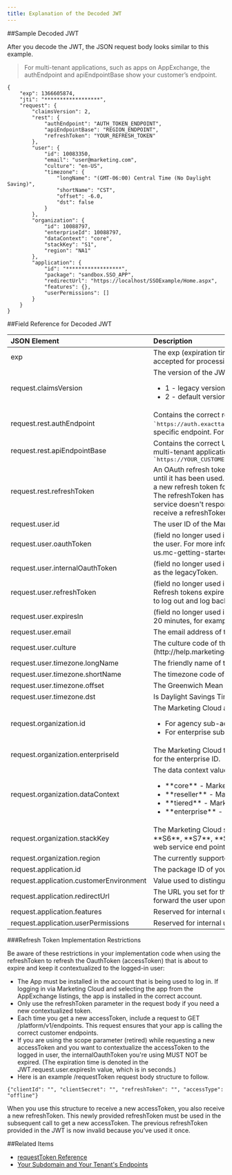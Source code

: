 ```yaml
---
title: Explanation of the Decoded JWT
---
```


##Sample Decoded JWT

After you decode the JWT, the JSON request body looks similar to this example.

> For multi-tenant applications, such as apps on AppExchange, the authEndpoint and apiEndpointBase show your customer’s endpoint.

```
{
	"exp": 1366605874,
	"jti": "******************",
	"request": {
		"claimsVersion": 2,
		"rest": {
			"authEndpoint": "AUTH_TOKEN_ENDPOINT",
			"apiEndpointBase": "REGION_ENDPOINT",
			"refreshToken": "YOUR_REFRESH_TOKEN"
		},
		"user": {
			"id": 10083350,
			"email": "user@marketing.com",
			"culture": "en-US",
			"timezone": {
				"longName": "(GMT-06:00) Central Time (No Daylight Saving)",
				"shortName": "CST",
				"offset": -6.0,
				"dst": false
			}
		},
		"organization": {
			"id": 10088797,
			"enterpriseId": 10088797,
			"dataContext": "core",
			"stackKey": "S1",
			"region": "NA1"
		},
		"application": {
			"id": "******************",
			"package": "sandbox.SSO_APP",
			"redirectUrl": "https://localhost/SSOExample/Home.aspx",
			"features": {},
			"userPermissions": []
		}
	}
}
```

##Field Reference for Decoded JWT

<table class="table table-hover">
<thead align="left">
<tr>
<th>JSON Element</th>
<th>Description</th>
</tr>
</thead>
<tbody>
<tr>
<td>exp</td>
<td>The exp (expiration time) claim identifies the expiration time on or after which the token MUST NOT be accepted for processing. Contains an **IntDate** value in **UTC**.</td>
</tr>
<tr>
<td>request.claimsVersion</td>
<td>The version of the JWT claims structure. <ul><li>1 - legacy version</li><li>2 - default version for all new apps that provides greater security.</li></ul></td>
</tr>
<tr>
<td>request.rest.authEndpoint</td>
<td>Contains the correct request token URL for the environment or region. For example, <samp class="codeph nolang">`https://auth.exacttargetapis.com/v1/requestToken`</samp>. For multi-tenant applications, it can contain a tenant-specific endpoint. For example, <samp class="codeph nolang">`https://YOUR_CUSTOMERS_TSSD.auth.marketingcloudapis.com/v1/requestToken`</samp></td>
</tr>
<tr>
<td>request.rest.apiEndpointBase</td>
<td>Contains the correct URL for the base of the REST API. For example, <samp class="codeph nolang">`https://www.exacttargetapis.com/`</samp>. For multi-tenant applications, it can contain a tenant-specific endpoint. For example, <samp class="codeph nolang">`https://YOUR_CUSTOMERS_TSSD.rest.marketingcloudapis.com/`</samp></td>
</tr>
<tr>
<td>request.rest.refreshToken</td>
<td>An OAuth refresh token for getting an updated accessToken. The refreshToken is valid for up to 700 days or until it has been used. If the token expires, inform the user to log out and log back in. This process generates a new refresh token for your app. If the refreshToken was used previously, you receive a 401 Unauthorized. The refreshToken has a 5-minute revocation period after use, allowing for more attempts in case the auth service doesn't respond immediately. If your package doesn't have an API Integration component, you don't receive a refreshToken.</td>
</tr>
<tr>
<td>request.user.id</td>
<td>The user ID of the Marketing Cloud user.</td>
</tr>
<tr>
<td>request.user.oauthToken</td>
<td>(field no longer used in claims version 2) An OAuth token valid for 1 hour that can access REST Services for the user. For more information, see [Get an Access Token](https://developer.salesforce.com/docs/atlas.en-us.mc-getting-started.meta/mc-getting-started/get-access-token.htm) services page.</td>
</tr>
<tr>
<td>request.user.internalOauthToken</td>
<td>(field no longer used in claims version 2) An OAuth token that can access the SOAP API. It is also referred to as the legacyToken.</td>
</tr>
<tr>
<td>request.user.refreshToken</td>
<td>(field no longer used in claims version 2) An OAuth refresh token for getting an updated oauthToken. Refresh tokens expire after 700 days or once they have been used. When the token expires, inform the user to log out and log back in. This process generates a new refresh token for your app.</td>
</tr>
<tr>
<td>request.user.expiresIn</td>
<td>(field no longer used in claims version 2) Length in seconds before tokens expire. Value of 1200 is equal to 20 minutes, for example.</td>
</tr>
<tr>
<td>request.user.email</td>
<td>The email address of the user.</td>
</tr>
<tr>
<td>request.user.culture</td>
<td>The culture code of the user. [Timezone and Date Format Settings](http://help.marketingcloud.com/en/documentation/exacttarget/admin/timezone_and_date_format_settings/)</td>
</tr>
<tr>
<td>request.user.timezone.longName</td>
<td>The friendly name of the user's timezone.</td>
</tr>
<tr>
<td>request.user.timezone.shortName</td>
<td>The timezone code of the user.</td>
</tr>
<tr>
<td>request.user.timezone.offset</td>
<td>The Greenwich Mean Time (GMT) offset.</td>
</tr>
<tr>
<td>request.user.timezone.dst</td>
<td>Is Daylight Savings Time (DST) applied to this timezone setting?</td>
</tr>
<tr>
<td>request.organization.id</td>
<td>The Marketing Cloud account ID. <ul><li>For agency sub-accounts, this ID is the agency client ID and must match the value for the enterprise ID.</li><li>For enterprise sub-accounts, ID this is the sub-account ID and can be different from the enterprise ID.</li></ul></td>
</tr>
<tr>
<td>request.organization.enterpriseId</td>
<td>The Marketing Cloud top-level enterprise account ID. For agency sub-accounts, use the agency client ID for the enterprise ID.</td>
</tr>
<tr>
<td>request.organization.dataContext</td>
<td>The data context value represents the Marketing Cloud edition of the account. The valid values are: <ul><li>**core** - Marketing Cloud Core or Advanced Edition</li><li>**reseller** - Marketing Cloud Agency or Agency Client (Reseller Edition or Agency)</li><li>**tiered** - Marketing Cloud Enterprise Edition (Lock & Publish or On Your Behalf)</li><li>**enterprise** - Marketing Cloud Enterprise 2.0 Edition</li></ul></td>
</tr>
<tr>
<td>request.organization.stackKey</td>
<td>The Marketing Cloud server instance that the account is on. Usual production values are **S1**, **S4**, **S6**, **S7**, **S10**, or **S50**. Utilized when making Email SOAP API calls to set the appropriate web service end point.</td>
</tr>
<tr>
<td>request.organization.region</td>
<td>The currently supported data center regions are <samp class="codeph nolang">NA1</samp> and <samp class="codeph nolang">EU1</samp>.</td>
</tr>
<tr>
<td>request.application.id</td>
<td>The package ID of your application. This value is in the installed package details.</td>
</tr>
<tr>
<td>request.application.customerEnvironment</td>
<td>Value used to distinguish production versus development environments, for example.</td>
</tr>
<tr>
<td>request.application.redirectUrl</td>
<td>The URL you set for the home page of your application in the installed package. This URL is where you forward the user upon successful completion of SSO through your login page.</td>
</tr>
<tr>
<td>request.application.features</td>
<td>Reserved for internal use</td>
</tr>
<tr>
<td>request.application.userPermissions</td>
<td>Reserved for internal use</td>
</tr>
</tbody>
</table>

###Refresh Token Implementation Restrictions

Be aware of these restrictions in your implementation code when using the refreshToken to refresh the OauthToken (accessToken) that is about to expire and keep it contextualized to the logged-in user:
* The App must be installed in the account that is being used to log in. If logging in via Marketing Cloud and selecting the app from the AppExchange listings, the app is installed in the correct account.
* Only use the refreshToken parameter in the request body if you need a new contextualized token.
* Each time you get a new accessToken, include a request to GET /platform/v1/endpoints. This request ensures that your app is calling the correct customer endpoints.
* If you are using the scope parameter (retired) while requesting a new accessToken and you want to contextualize the accessToken to the logged in user, the internalOauthToken you're using MUST NOT be expired. (The expiration time is denoted in the JWT.request.user.expiresIn value, which is in seconds.)
* Here is an example /requestToken request body structure to follow.
```
{"clientId": "", "clientSecret": "", "refreshToken": "", "accessType": "offline"}
```
When you use this structure to receive a new accessToken, you also receive a new refreshToken. This newly provided refreshToken must be used in the subsequent call to get a new accessToken. The previous refreshToken provided in the JWT is now invalid because you’ve used it once.

##Related Items
* [requestToken Reference](https://developer.salesforce.com/docs/atlas.en-us.mc-getting-started.meta/mc-getting-started/requestToken.htm)
* [Your Subdomain and Your Tenant's Endpoints](https://developer.salesforce.com/docs/atlas.en-us.mc-apis.meta/mc-apis/your-subdomain-tenant-specific-endpoints.htm)
